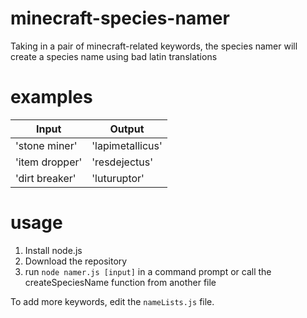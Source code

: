 # minecraft-species-namer
Taking in a pair of minecraft-related keywords, the species namer will create a species name using bad latin translations

# examples
| Input          | Output           |
|----------------|------------------|
| 'stone miner'  | 'lapimetallicus' |
| 'item dropper' | 'resdejectus'    |
| 'dirt breaker' | 'luturuptor'     |

# usage
1. Install node.js
2. Download the repository
3. run `node namer.js [input]` in a command prompt or call the createSpeciesName function from another file

To add more keywords, edit the `nameLists.js` file.
